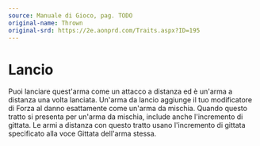 ```yaml
---
source: Manuale di Gioco, pag. TODO
original-name: Thrown
original-srd: https://2e.aonprd.com/Traits.aspx?ID=195
---
```


# Lancio

Puoi lanciare quest'arma come un attacco a distanza ed è un'arma a distanza una
volta lanciata. Un'arma da lancio aggiunge il tuo modificatore di Forza al danno
esattamente come un'arma da mischia. Quando questo tratto si presenta per
un'arma da mischia, include anche l'incremento di gittata. Le armi a distanza
con questo tratto usano l'incremento di gittata specificato alla voce Gittata
dell'arma stessa.
